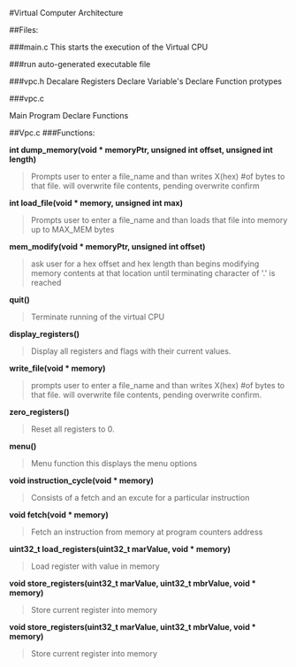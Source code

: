 #Virtual Computer Architecture


##Files:

###main.c
  This starts the execution of the Virtual CPU
  
###run
  auto-generated executable file
  
###vpc.h
  Decalare Registers
  Declare Variable's 
  Declare Function protypes
  
###vpc.c

Main Program
Declare Functions



##Vpc.c
###Functions:

**int dump_memory(void * memoryPtr, unsigned int offset, unsigned int length)**

  > Prompts user to enter a file_name and than writes X(hex) #of bytes to that file. will overwrite file contents, pending         overwrite confirm

**int load_file(void * memory, unsigned int max)**

  > Prompts user to enter a file_name and than loads that file into memory up to MAX_MEM bytes
  
**mem_modify(void * memoryPtr, unsigned int offset)**

  > ask user for a hex offset and hex length than begins modifying memory contents at that location until terminating character    of '.' is reached
  
**quit()**

  > Terminate running of the virtual CPU
  
**display_registers()**

  > Display all registers and flags with their current values.
  
**write_file(void * memory)**
  
 > prompts user to enter a file_name and than writes X(hex) #of bytes to that file. will overwrite file contents, pending         overwrite confirm.

**zero_registers()**
  
> Reset all registers to 0.
  
**menu()**
  
  > Menu function this displays the menu options
  
**void instruction_cycle(void * memory)**
  
  > Consists of a fetch and an excute for a particular instruction

**void fetch(void * memory)**
  
  > Fetch an instruction from memory at program counters address

**uint32_t load_registers(uint32_t marValue, void * memory)**
  
  > Load register with value in memory

**void store_registers(uint32_t marValue, uint32_t mbrValue, void * memory)**
  
  > Store current register into memory
  
  **void store_registers(uint32_t marValue, uint32_t mbrValue, void * memory)**
  
  > Store current register into memory

